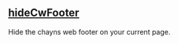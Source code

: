 ## [hideCwFooter](src/functions/chaynsCalls/hideCwFooter.ts)
Hide the chayns web footer on your current page.
